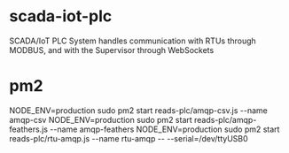 # scada-iot-plc
SCADA/IoT PLC System handles communication with RTUs through MODBUS, and with the Supervisor through WebSockets

# pm2
NODE_ENV=production sudo pm2 start reads-plc/amqp-csv.js --name amqp-csv
NODE_ENV=production sudo pm2 start reads-plc/amqp-feathers.js --name amqp-feathers
NODE_ENV=production sudo pm2 start reads-plc/rtu-amqp.js --name rtu-amqp -- --serial=/dev/ttyUSB0